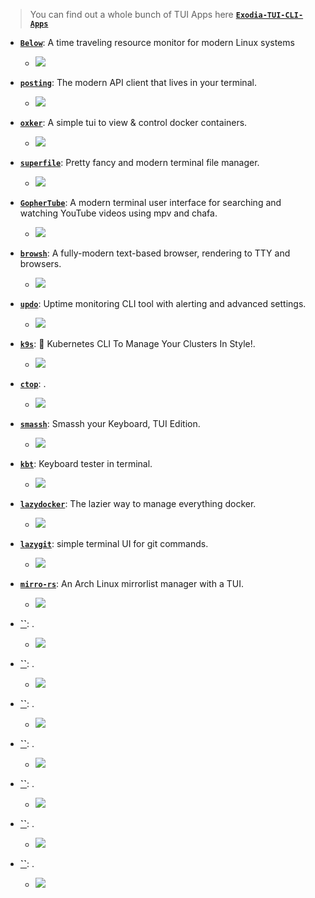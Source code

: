 

> You can find out a whole bunch of TUI Apps here [**`Exodia-TUI-CLI-Apps`**](https://github.com/Exodia-OS/Exodia-TUI-CLI-Apps)

- [**`Below`**](https://github.com/facebookincubator/below): A time traveling resource monitor for modern Linux systems
  - ![](./imgs/below.png)
  

- [**`posting`**](https://github.com/darrenburns/posting): The modern API client that lives in your terminal.
  - ![](./imgs/posting.png)


- [**`oxker`**](https://github.com/mrjackwills/oxker): A simple tui to view & control docker containers.
  - ![](./imgs/oxker.png)

- [**`superfile`**](https://github.com/yorukot/superfile): Pretty fancy and modern terminal file manager.
  - ![](./imgs/superfile.png)


- [**`GopherTube`**](https://github.com/krishnassh/gophertube): A modern terminal user interface for searching and watching YouTube videos using mpv and chafa.
  - ![](./imgs/GopherTube.png)


- [**`browsh`**](https://github.com/browsh-org/browsh): A fully-modern text-based browser, rendering to TTY and browsers.
  - ![](./imgs/browsh.gif)


- [**`updo`**](https://github.com/Owloops/updo): Uptime monitoring CLI tool with alerting and advanced settings.
  - ![](./imgs/updo.png)

- [**`k9s`**](https://github.com/derailed/k9s): 🐶 Kubernetes CLI To Manage Your Clusters In Style!.
  - ![](./imgs/k9s.png)

- [**`ctop`**](https://github.com/bcicen/ctop): .
  - ![](./imgs/ctop.gif)

- [**`smassh`**](https://github.com/kraanzu/smassh): Smassh your Keyboard, TUI Edition.
  - ![](./imgs/smassh.png)

- [**`kbt`**](https://github.com/bloznelis/kbt): Keyboard tester in terminal.
  - ![](./imgs/kbt.gif)

- [**`lazydocker`**](https://github.com/jesseduffield/lazydocker): The lazier way to manage everything docker.
  - ![](./imgs/lazydocker.gif)

- [**`lazygit`**](https://github.com/jesseduffield/lazygit): simple terminal UI for git commands.
  - ![](./imgs/lazygit.gif)

- [**`mirro-rs`**](https://github.com/rtkay123/mirro-rs): An Arch Linux mirrorlist manager with a TUI.
  - ![](./imgs/mirro-rs.png)

- [**``**](): .
  - ![](./imgs/)

- [**``**](): .
  - ![](./imgs/)

- [**``**](): .
  - ![](./imgs/)

- [**``**](): .
  - ![](./imgs/)

- [**``**](): .
  - ![](./imgs/)

- [**``**](): .
  - ![](./imgs/)

- [**``**](): .
  - ![](./imgs/)
<!-- 
- [**``**](): .
  - ![](./imgs/)
-->
